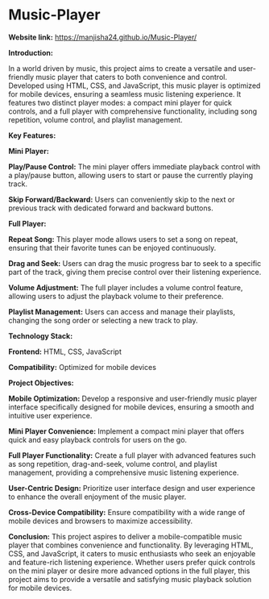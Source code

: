 # Music-Player
**Website link:**
https://manjisha24.github.io/Music-Player/

**Introduction:**

In a world driven by music, this project aims to create a versatile and user-friendly music player that caters to both convenience and control. Developed using HTML, CSS, and JavaScript, this music player is optimized for mobile devices, ensuring a seamless music listening experience. It features two distinct player modes: a compact mini player for quick controls, and a full player with comprehensive functionality, including song repetition, volume control, and playlist management.

**Key Features:**



**Mini Player:**

**Play/Pause Control:** The mini player offers immediate playback control with a play/pause button, allowing users to start or pause the currently playing track.

**Skip Forward/Backward:** Users can conveniently skip to the next or previous track with dedicated forward and backward buttons.


**Full Player:**

**Repeat Song:** This player mode allows users to set a song on repeat, ensuring that their favorite tunes can be enjoyed continuously.

**Drag and Seek:** Users can drag the music progress bar to seek to a specific part of the track, giving them precise control over their listening experience.

**Volume Adjustment:** The full player includes a volume control feature, allowing users to adjust the playback volume to their preference.

**Playlist Management:** Users can access and manage their playlists, changing the song order or selecting a new track to play.


**Technology Stack:**

**Frontend:** HTML, CSS, JavaScript

**Compatibility:** Optimized for mobile devices


**Project Objectives:**

**Mobile Optimization:** Develop a responsive and user-friendly music player interface specifically designed for mobile devices, ensuring a smooth and intuitive user experience.

**Mini Player Convenience:** Implement a compact mini player that offers quick and easy playback controls for users on the go.

**Full Player Functionality:** Create a full player with advanced features such as song repetition, drag-and-seek, volume control, and playlist management, providing a comprehensive music listening experience.

**User-Centric Design:** Prioritize user interface design and user experience to enhance the overall enjoyment of the music player.

**Cross-Device Compatibility:** Ensure compatibility with a wide range of mobile devices and browsers to maximize accessibility.

**Conclusion:**
This project aspires to deliver a mobile-compatible music player that combines convenience and functionality. By leveraging HTML, CSS, and JavaScript, it caters to music enthusiasts who seek an enjoyable and feature-rich listening experience. Whether users prefer quick controls on the mini player or desire more advanced options in the full player, this project aims to provide a versatile and satisfying music playback solution for mobile devices.

